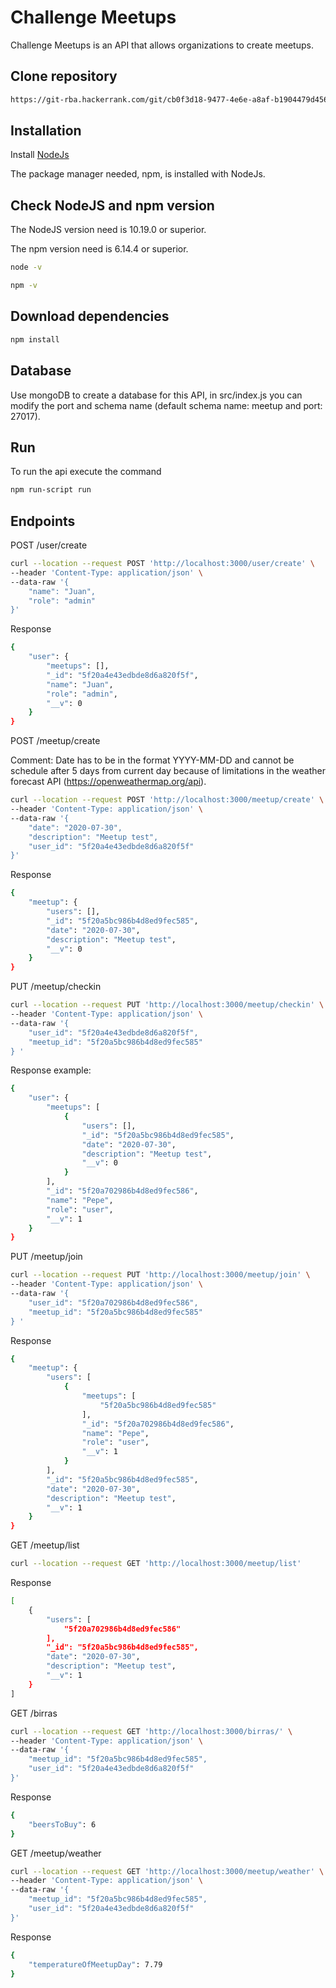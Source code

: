 # Challenge Meetups

Challenge Meetups is an API that allows organizations to create meetups.

## Clone repository
```bash
https://git-rba.hackerrank.com/git/cb0f3d18-9477-4e6e-a8af-b1904479d456
```

## Installation

Install [NodeJs](https://nodejs.org/en/download/)

The package manager needed, npm, is installed with NodeJs.

## Check NodeJS and npm version

The NodeJS version need is 10.19.0 or superior.

The npm version need is 6.14.4 or superior.

```bash
node -v
```
```bash
npm -v
```

## Download dependencies

```bash
npm install
```

## Database

Use mongoDB to create a database for this API, in src/index.js you can modify the port and schema name (default schema name: meetup and port: 27017).

## Run

To run the api execute the command 
```bash
npm run-script run
```

## Endpoints

POST /user/create

```bash
curl --location --request POST 'http://localhost:3000/user/create' \
--header 'Content-Type: application/json' \
--data-raw '{
    "name": "Juan",
    "role": "admin"
}'
```
Response

```bash
{
    "user": {
        "meetups": [],
        "_id": "5f20a4e43edbde8d6a820f5f",
        "name": "Juan",
        "role": "admin",
        "__v": 0
    }
}
```

POST /meetup/create

Comment: Date has to be in the format YYYY-MM-DD and cannot be schedule after 5 days from current day because of limitations in the weather forecast API (https://openweathermap.org/api).

```bash
curl --location --request POST 'http://localhost:3000/meetup/create' \
--header 'Content-Type: application/json' \
--data-raw '{
    "date": "2020-07-30",
    "description": "Meetup test",
    "user_id": "5f20a4e43edbde8d6a820f5f"
}'
```

Response

```bash
{
    "meetup": {
        "users": [],
        "_id": "5f20a5bc986b4d8ed9fec585",
        "date": "2020-07-30",
        "description": "Meetup test",
        "__v": 0
    }
}
```

PUT /meetup/checkin

```bash
curl --location --request PUT 'http://localhost:3000/meetup/checkin' \
--header 'Content-Type: application/json' \
--data-raw '{
    "user_id": "5f20a4e43edbde8d6a820f5f",
    "meetup_id": "5f20a5bc986b4d8ed9fec585"
} '
```

Response example:
```bash
{
    "user": {
        "meetups": [
            {
                "users": [],
                "_id": "5f20a5bc986b4d8ed9fec585",
                "date": "2020-07-30",
                "description": "Meetup test",
                "__v": 0
            }
        ],
        "_id": "5f20a702986b4d8ed9fec586",
        "name": "Pepe",
        "role": "user",
        "__v": 1
    }
}
```
PUT /meetup/join

```bash
curl --location --request PUT 'http://localhost:3000/meetup/join' \
--header 'Content-Type: application/json' \
--data-raw '{
    "user_id": "5f20a702986b4d8ed9fec586",
    "meetup_id": "5f20a5bc986b4d8ed9fec585"
} '
```

Response
```bash
{
    "meetup": {
        "users": [
            {
                "meetups": [
                    "5f20a5bc986b4d8ed9fec585"
                ],
                "_id": "5f20a702986b4d8ed9fec586",
                "name": "Pepe",
                "role": "user",
                "__v": 1
            }
        ],
        "_id": "5f20a5bc986b4d8ed9fec585",
        "date": "2020-07-30",
        "description": "Meetup test",
        "__v": 1
    }
}
```

GET /meetup/list

```bash
curl --location --request GET 'http://localhost:3000/meetup/list'
```

Response
```bash
[
    {
        "users": [
            "5f20a702986b4d8ed9fec586"
        ],
        "_id": "5f20a5bc986b4d8ed9fec585",
        "date": "2020-07-30",
        "description": "Meetup test",
        "__v": 1
    }
]
```

GET /birras

```bash
curl --location --request GET 'http://localhost:3000/birras/' \
--header 'Content-Type: application/json' \
--data-raw '{
    "meetup_id": "5f20a5bc986b4d8ed9fec585",
    "user_id": "5f20a4e43edbde8d6a820f5f"
}'
```

Response
```bash
{
    "beersToBuy": 6
}
```

GET /meetup/weather

```bash
curl --location --request GET 'http://localhost:3000/meetup/weather' \
--header 'Content-Type: application/json' \
--data-raw '{
    "meetup_id": "5f20a5bc986b4d8ed9fec585",
    "user_id": "5f20a4e43edbde8d6a820f5f"
}'
```
Response
```bash
{
    "temperatureOfMeetupDay": 7.79
}
```
